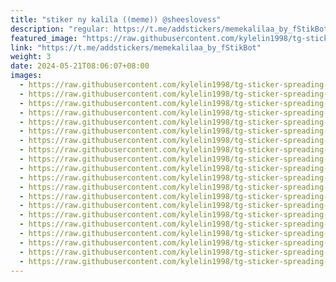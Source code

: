 ```yaml
---
title: "stiker ny kalila ((meme)) @sheeslovess"
description: "regular: https://t.me/addstickers/memekalilaa_by_fStikBot"
featured_image: "https://raw.githubusercontent.com/kylelin1998/tg-sticker-spreading-worldwide-images/main/img/0752e9c0-3c3f-43ab-bc39-99077f8f2890.jpg"
link: "https://t.me/addstickers/memekalilaa_by_fStikBot"
weight: 3
date: 2024-05-21T08:06:07+08:00
images:
  - https://raw.githubusercontent.com/kylelin1998/tg-sticker-spreading-worldwide-images/main/img/0752e9c0-3c3f-43ab-bc39-99077f8f2890.jpg
  - https://raw.githubusercontent.com/kylelin1998/tg-sticker-spreading-worldwide-images/main/img/ebf7236d-0df4-448d-855a-b8f41e181dbb.jpg
  - https://raw.githubusercontent.com/kylelin1998/tg-sticker-spreading-worldwide-images/main/img/105149b9-fec9-476f-92ac-f6443a589af0.jpg
  - https://raw.githubusercontent.com/kylelin1998/tg-sticker-spreading-worldwide-images/main/img/c83cdee9-6f26-46a5-b7ce-e531843839c5.jpg
  - https://raw.githubusercontent.com/kylelin1998/tg-sticker-spreading-worldwide-images/main/img/a6c4b850-1e68-40c8-9d72-16f0977a1431.jpg
  - https://raw.githubusercontent.com/kylelin1998/tg-sticker-spreading-worldwide-images/main/img/b28bef97-6b27-4c07-b50e-fd7cb8413aa0.jpg
  - https://raw.githubusercontent.com/kylelin1998/tg-sticker-spreading-worldwide-images/main/img/8ab3ae3e-33fb-4c34-9e90-56a364fdcd45.jpg
  - https://raw.githubusercontent.com/kylelin1998/tg-sticker-spreading-worldwide-images/main/img/480fa48f-3e58-41aa-a1f5-e8553dfc5449.jpg
  - https://raw.githubusercontent.com/kylelin1998/tg-sticker-spreading-worldwide-images/main/img/b4077748-b1ad-4a8f-8eee-e07019224b99.jpg
  - https://raw.githubusercontent.com/kylelin1998/tg-sticker-spreading-worldwide-images/main/img/ca0c2fae-0b15-4a11-ba48-999679309092.jpg
  - https://raw.githubusercontent.com/kylelin1998/tg-sticker-spreading-worldwide-images/main/img/742e30d2-e2c4-423a-9838-4b9eeb1397b2.jpg
  - https://raw.githubusercontent.com/kylelin1998/tg-sticker-spreading-worldwide-images/main/img/ded2de4d-9295-453f-ada6-689f6903b80f.jpg
  - https://raw.githubusercontent.com/kylelin1998/tg-sticker-spreading-worldwide-images/main/img/1fbfb6e0-87e1-4f3f-aa87-200c01e42e31.jpg
  - https://raw.githubusercontent.com/kylelin1998/tg-sticker-spreading-worldwide-images/main/img/b8318b7f-7b0a-43a2-80e0-e5bc88bedd20.jpg
  - https://raw.githubusercontent.com/kylelin1998/tg-sticker-spreading-worldwide-images/main/img/b6b0d25f-c04d-49f8-94bd-738dad8ddf76.jpg
  - https://raw.githubusercontent.com/kylelin1998/tg-sticker-spreading-worldwide-images/main/img/801355c8-9e73-4159-a075-1aff32d69cde.jpg
  - https://raw.githubusercontent.com/kylelin1998/tg-sticker-spreading-worldwide-images/main/img/35512d2a-bb69-4c21-b461-cca287fa2ab8.jpg
  - https://raw.githubusercontent.com/kylelin1998/tg-sticker-spreading-worldwide-images/main/img/e5850e72-9158-48d7-a976-9da7b6232ed0.jpg
  - https://raw.githubusercontent.com/kylelin1998/tg-sticker-spreading-worldwide-images/main/img/7a2f71f8-77b5-4679-891d-f8a9cd9af87b.jpg
  - https://raw.githubusercontent.com/kylelin1998/tg-sticker-spreading-worldwide-images/main/img/842fa982-9a58-435a-a9cc-41c80e4117d5.jpg
---
```

